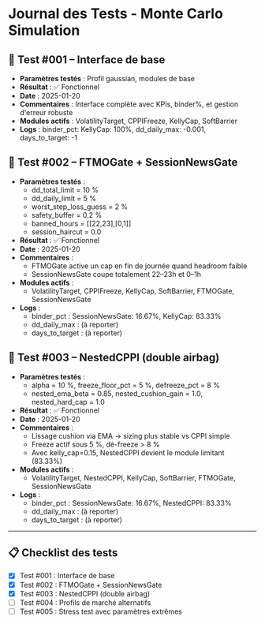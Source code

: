 # Journal des Tests - Monte Carlo Simulation

## 🧪 Test #001 – Interface de base

- **Paramètres testés** : Profil gaussian, modules de base
- **Résultat** : ✅ Fonctionnel
- **Date** : 2025-01-20
- **Commentaires** : Interface complète avec KPIs, binder%, et gestion d'erreur robuste
- **Modules actifs** : VolatilityTarget, CPPIFreeze, KellyCap, SoftBarrier
- **Logs** : binder_pct: KellyCap: 100%, dd_daily_max: -0.001, days_to_target: -1

## 🧪 Test #002 – FTMOGate + SessionNewsGate

- **Paramètres testés** :
  - dd_total_limit = 10 %
  - dd_daily_limit = 5 %
  - worst_step_loss_guess = 2 %
  - safety_buffer = 0.2 %
  - banned_hours = [[22,23],[0,1]]
  - session_haircut = 0.0
- **Résultat** : ✅ Fonctionnel
- **Date** : 2025-01-20
- **Commentaires** :
  - FTMOGate active un cap en fin de journée quand headroom faible
  - SessionNewsGate coupe totalement 22–23h et 0–1h
- **Modules actifs** :
  - VolatilityTarget, CPPIFreeze, KellyCap, SoftBarrier, FTMOGate, SessionNewsGate
- **Logs** :
  - binder_pct : SessionNewsGate: 16.67%, KellyCap: 83.33%
  - dd_daily_max : (à reporter)
  - days_to_target : (à reporter)

## 🧪 Test #003 – NestedCPPI (double airbag)

- **Paramètres testés** :
  - alpha = 10 %, freeze_floor_pct = 5 %, defreeze_pct = 8 %
  - nested_ema_beta = 0.85, nested_cushion_gain = 1.0, nested_hard_cap = 1.0
- **Résultat** : ✅ Fonctionnel
- **Date** : 2025-01-20
- **Commentaires** :
  - Lissage cushion via EMA → sizing plus stable vs CPPI simple
  - Freeze actif sous 5 %, dé-freeze > 8 %
  - Avec kelly_cap=0.15, NestedCPPI devient le module limitant (83.33%)
- **Modules actifs** :
  - VolatilityTarget, NestedCPPI, KellyCap, SoftBarrier, FTMOGate, SessionNewsGate
- **Logs** :
  - binder_pct : SessionNewsGate: 16.67%, NestedCPPI: 83.33%
  - dd_daily_max : (à reporter)
  - days_to_target : (à reporter)

---

## 📋 Checklist des tests

- [x] Test #001 : Interface de base
- [x] Test #002 : FTMOGate + SessionNewsGate
- [x] Test #003 : NestedCPPI (double airbag)
- [ ] Test #004 : Profils de marché alternatifs
- [ ] Test #005 : Stress test avec paramètres extrêmes
